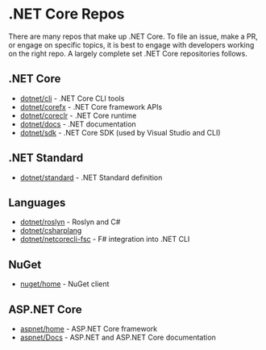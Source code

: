 # .NET Core Repos

There are many repos that make up .NET Core. To file an issue, make a PR, or engage on specific topics, it is best to engage with developers working on the right repo. A largely complete set .NET Core repositories follows.

## .NET Core

* [dotnet/cli](https://github.com/dotnet/cli) - .NET Core CLI tools
* [dotnet/corefx](https://github.com/dotnet/corefx) - .NET Core framework APIs
* [dotnet/coreclr](https://github.com/dotnet/coreclr) - .NET Core runtime
* [dotnet/docs](https://github.com/dotnet/docs) - .NET documentation
* [dotnet/sdk](https://github.com/dotnet/sdk) - .NET Core SDK (used by Visual Studio and CLI)

## .NET Standard

* [dotnet/standard](https://github.com/dotnet/standard) - .NET Standard definition

## Languages

* [dotnet/roslyn](https://github.com/dotnet/roslyn) - Roslyn and C#
* [dotnet/csharplang](https://github.com/dotnet/csharplang)
* [dotnet/netcorecli-fsc](https://github.com/dotnet/netcorecli-fsc) - F# integration into .NET CLI

## NuGet

* [nuget/home](https://github.com/nuget/home) - NuGet client

## ASP.NET Core

* [aspnet/home](https://github.com/aspnet/home) - ASP.NET Core framework
* [aspnet/Docs](https://github.com/aspnet/Docs) - ASP.NET and ASP.NET Core documentation
